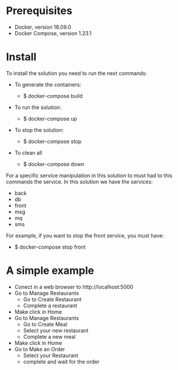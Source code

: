 # Prerequisites
* Docker, version 18.09.0  
* Docker Compose, version 1.23.1





# Install
To install the solution you need to run the next commands:

* To generate the containers:
	* $ docker-compose build


* To run the solution:
	* $ docker-compose up


* To stop the solution:
	* $ docker-compose stop


* To clean all
	* $ docker-compose down

For a specific service manipulation in this solution to must had to this commands the service. In this solution we have the services:
* back
* db
* front
* msg
* mq
* sms

For example, if you want to stop the front service, you must have:
* $ docker-compose stop front


# A simple example
* Conect in a web browser to http://localhost:5000
* Go to Manage Restaurants
  * Go to Create Restaurant
  * Complete a restaurant
* Make click in Home
* Go to Manage Restaurants
  * Go to Create Meal
  * Select your new restaurant 
  * Complete a new meal
* Make click in Home
* Go to Make an Order
  * Select your Restaurant
  * complete and wait for the order


